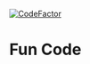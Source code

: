 [![CodeFactor](https://www.codefactor.io/repository/github/aradfarahani/funcode/badge)](https://www.codefactor.io/repository/github/aradfarahani/funcode)
# Fun Code
